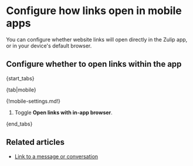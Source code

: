 # Configure how links open in mobile apps

You can configure whether website links will open directly in the Zulip app, or
in your device's default browser.

## Configure whether to open links within the app

{start_tabs}

{tab|mobile}

{!mobile-settings.md!}

1. Toggle **Open links with in-app browser**.

{end_tabs}

## Related articles

* [Link to a message or conversation](/help/link-to-a-message-or-conversation)

